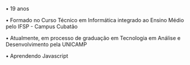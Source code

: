 <p>• 19 anos
<p>• Formado no Curso Técnico em Informática integrado ao Ensino Médio pelo IFSP - Campus Cubatão
<p>• Atualmente, em processo de graduação em Tecnologia em Análise e Desenvolvimento pela UNICAMP
<p>• Aprendendo Javascript
<!---
Mitsuomiyazato/Mitsuomiyazato is a ✨ special ✨ repository because its `README.md` (this file) appears on your GitHub profile.
You can click the Preview link to take a look at your changes.
--->
